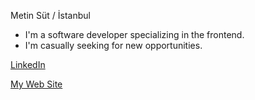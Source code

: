 Metin Süt / İstanbul

- I'm a software developer specializing in the frontend.
- I'm casually seeking for new opportunities.


[LinkedIn](https://www.linkedin.com/in/metinsut/)

[My Web Site](https://www.metinsut.com/)

